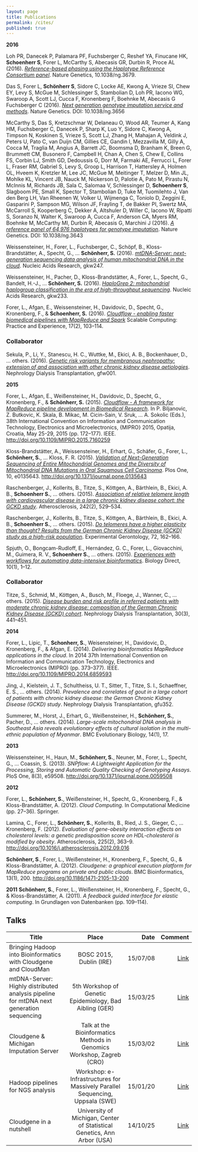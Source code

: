 ```yaml
---
layout: page
title: Publications
permalink: /cites/
published: true
---
```


**2016** 

Loh PR, Danecek P, Palamara PF, Fuchsberger C, Reshef YA, Finucane HK, **Schoenherr S**, Forer L, McCarthy S, Abecasis GR, Durbin R, Proce AL (2016). *[Reference-based phasing using the Haplotype Reference Consortium panel](http://www.nature.com/ng/journal/v48/n11/full/ng.3679.html)*. Nature Genetics, 10.1038/ng.3679.

Das S, Forer L, **Schönherr S**, Sidore C, Locke AE, Kwong A, Vrieze SI, Chew EY, Levy S, McGue M, Schlessinger S, Stambolian D, Loh PR, Iacono WG, Swaroop A, Scott LJ, Cucca F, Kronenberg F, Boehnke M, Abecasis G Fuchsberger C (2016). *[Next generation genotype imputation service and methods](http://www.nature.com/ng/journal/v48/n10/full/ng.3656.html)*. Nature Genetics. DOI: 10.1038/ng.3656

McCarthy S, Das S, Kretzschmar W, Delaneau O, Wood AR, Teumer A, Kang HM, Fuchsberger C, Danecek P, Sharp K, Luo Y, Sidore C, Kwong A, Timpson N, Koskinen S, Vrieze S, Scott LJ, Zhang H, Mahajan A, Veldink J, Peters U, Pato C, van Duijn CM, Gillies CE, Gandin I, Mezzavilla M, Gilly A, Cocca M, Traglia M, Angius A, Barrett JC, Boomsma D, Branham K, Breen G, Brummett CM, Busonero F, Campbell H, Chan A, Chen S, Chew E, Collins FS, Corbin LJ, Smith GD, Dedoussis G, Dorr M, Farmaki AE, Ferrucci L, Forer L, Fraser RM, Gabriel S, Levy S, Groop L, Harrison T, Hattersley A, Holmen OL, Hveem K, Kretzler M, Lee JC, McGue M, Meitinger T, Melzer D, Min JL, Mohlke KL, Vincent JB, Nauck M, Nickerson D, Palotie A, Pato M, Pirastu N, McInnis M, Richards JB, Sala C, Salomaa V, Schlessinger D, **Schoenherr S**, Slagboom PE, Small K, Spector T, Stambolian D, Tuke M, Tuomilehto J, Van den Berg LH, Van Rheenen W, Volker U, Wijmenga C, Toniolo D, Zeggini E, Gasparini P, Sampson MG, Wilson JF, Frayling T, de Bakker PI, Swertz MA, McCarroll S, Kooperberg C, Dekker A, Altshuler D, Willer C, Iacono W, Ripatti S, Soranzo N, Walter K, Swaroop A, Cucca F, Anderson CA, Myers RM, Boehnke M, McCarthy MI, Durbin R, Abecasis G, Marchini J (2016). *[A reference panel of 64,976 haplotypes for genotype imputation](http://www.nature.com/ng/journal/v48/n10/full/ng.3643.html)*. Nature Genetics. DOI: 10.1038/ng.3643

Weissensteiner, H., Forer, L., Fuchsberger, C., Schöpf, B., Kloss-Brandstätter, A., Specht, G., … **Schönherr, S.** (2016). *[mtDNA-Server: next-generation sequencing data analysis of human mitochondrial DNA in the cloud](http://nar.oxfordjournals.org/content/early/2016/04/15/nar.gkw247.long)*. Nucleic Acids Research, gkw247.

Weissensteiner, H., Pacher, D., Kloss-Brandstätter, A., Forer, L., Specht, G., Bandelt, H.-J., … **Schönherr, S.** (2016). *[HaploGrep 2: mitochondrial haplogroup classification in the era of high-throughput sequencing](http://nar.oxfordjournals.org/content/early/2016/04/15/nar.gkw233.long)*. Nucleic Acids Research, gkw233.

Forer, L., Afgan, E., Weissensteiner, H., Davidovic, D., Specht, G., Kronenberg, F., & **Schoenherr, S.** (2016). *[Cloudflow - enabling faster biomedical pipelines with MapReduce and Spark](http://www.scpe.org/index.php/scpe/article/view/1159/472)* Scalable Computing: Practice and Experience, 17(2), 103–114.

### Collaborator
Sekula, P., Li, Y., Stanescu, H. C., Wuttke, M., Ekici, A. B., Bockenhauer, D., … others. (2016). *[Genetic risk variants for membranous nephropathy: extension of and association with other chronic kidney disease aetiologies](http://ndt.oxfordjournals.org/content/early/2016/02/04/ndt.gfw001.long)*. Nephrology Dialysis Transplantation, gfw001.


**2015**

Forer, L., Afgan, E., Weißensteiner, H., Davidovic, D., Specht, G., Kronenberg, F., & **Schönherr, S.** (2015). *[Cloudflow - A framework for MapReduce pipeline development in Biomedical Research](http://ieeexplore.ieee.org/xpls/abs_all.jsp?arnumber=7160259&tag=1)*. In P. Biljanovic, Z. Butkovic, K. Skala, B. Mikac, M. Cicin-Sain, V. Sruk, … A. Sokolic (Eds.), 38th International Convention on Information and Communication Technology, Electronics and Microelectronics, {MIPRO} 2015, Opatija, Croatia, May 25-29, 2015 (pp. 172–177). IEEE. http://doi.org/10.1109/MIPRO.2015.7160259

Kloss-Brandstätter, A., Weissensteiner, H., Erhart, G., Schäfer, G., Forer, L., **Schönherr, S.**, … Kloss, F. R. (2015). *[Validation of Next-Generation Sequencing of Entire Mitochondrial Genomes and the Diversity of Mitochondrial DNA Mutations in Oral Squamous Cell Carcinoma](http://journals.plos.org/plosone/article?id=10.1371/journal.pone.0135643)*. Plos One, 10, e0135643. http://doi.org/10.1371/journal.pone.0135643

Raschenberger, J., Kollerits, B., Titze, S., Köttgen, A., Bärthlein, B., Ekici, A. B., **Schoenherr S.**,  … others. (2015). *[Association of relative telomere length with cardiovascular disease in a large chronic kidney disease cohort: the GCKD study](http://www.ncbi.nlm.nih.gov/pubmed/26302167)*. Atherosclerosis, 242(2), 529–534.

Raschenberger, J., Kollerits, B., Titze, S., Köttgen, A., Bärthlein, B., Ekici, A. B., **Schoenherr S.**, … others. (2015). *[Do telomeres have a higher plasticity than thought? Results from the German Chronic Kidney Disease (GCKD) study as a high-risk population](http://www.ncbi.nlm.nih.gov/pubmed/26423240)*. Experimental Gerontology, 72, 162–166.

Spjuth, O., Bongcam-Rudloff, E., Hernández, G. C., Forer, L., Giovacchini, M., Guimera, R. V., **Schoenherr S.**, … others. (2015). *[Experiences with workflows for automating data-intensive bioinformatics](http://www.ncbi.nlm.nih.gov/pmc/articles/PMC4539931/)*. Biology Direct, 10(1), 1–12.

### Collaborator
Titze, S., Schmid, M., Köttgen, A., Busch, M., Floege, J., Wanner, C., … others. (2015). *[Disease burden and risk profile in referred patients with moderate chronic kidney disease: composition of the German Chronic Kidney Disease (GCKD) cohort](http://ndt.oxfordjournals.org/content/early/2014/09/30/ndt.gfu294.full)*. Nephrology Dialysis Transplantation, 30(3), 441–451.

**2014**  

Forer, L., Lipic, T., **Schonherr, S.**, Weisensteiner, H., Davidovic, D., Kronenberg, F., & Afgan, E. (2014). *Delivering bioinformatics MapReduce applications in the cloud*. In 2014 37th International Convention on Information and Communication Technology, Electronics and Microelectronics (MIPRO) (pp. 373–377). IEEE. http://doi.org/10.1109/MIPRO.2014.6859593

Jing, J., Kielstein, J. T., Schultheiss, U. T., Sitter, T., Titze, S. I., Schaeffner, E. S., … others. (2014). *Prevalence and correlates of gout in a large cohort of patients with chronic kidney disease: the German Chronic Kidney Disease (GCKD) study*. Nephrology Dialysis Transplantation, gfu352.

Summerer, M., Horst, J., Erhart, G., Weißensteiner, H., **Schönherr, S.**, Pacher, D., … others. (2014). *Large-scale mitochondrial DNA analysis in Southeast Asia reveals evolutionary effects of cultural isolation in the multi-ethnic population of Myanmar*. BMC Evolutionary Biology, 14(1), 17.

**2013** 

Weissensteiner, H., Haun, M., **Schönherr, S.**, Neuner, M., Forer, L., Specht, G., … Coassin, S. (2013). *SNPflow: A Lightweight Application for the Processing, Storing and Automatic Quality Checking of Genotyping Assays*. PloS One, 8(3), e59508. http://doi.org/10.1371/journal.pone.0059508

**2012** 

Forer, L., **Schönherr, S.**, Weißensteiner, H., Specht, G., Kronenberg, F., & Kloss-Brandstätter, A. (2012). *Cloud Computing*. In Computational Medicine (pp. 27–36). Springer.

Lamina, C., Forer, L., **Schönherr, S.**, Kollerits, B., Ried, J. S., Gieger, C., … Kronenberg, F. (2012). *Evaluation of gene-obesity interaction effects on cholesterol levels: a genetic predisposition score on HDL-cholesterol is modified by obesity*. Atherosclerosis, 225(2), 363–9. http://doi.org/10.1016/j.atherosclerosis.2012.09.016

**Schönherr, S**., Forer, L., Weißensteiner, H., Kronenberg, F., Specht, G., & Kloss-Brandstätter, A. (2012). *Cloudgene: a graphical execution platform for MapReduce programs on private and public clouds*. BMC Bioinformatics, 13(1), 200. http://doi.org/10.1186/1471-2105-13-200

**2011** 
**Schönherr, S.**, Forer, L., Weißensteiner, H., Kronenberg, F., Specht, G., & Kloss-Brandstätter, A. (2011). *A feedback guided interface for elastic computing*. In Grundlagen von Datenbanken (pp. 109–114).


## Talks

| Title        | Place           | Date | Comment  |
| ------------- |:-------------:| -----:| -----:|
| Bringing Hadoop into Bioinformatics with Cloudgene and CloudMan | BOSC 2015, Dublin (IRE)     | 15/07/08 | [Link](http://www.open-bio.org/wiki/BOSC_2015) |
| mtDNA-Server: Highly distributed analysis pipeline for mtDNA next generation sequencing   | 5th Workshop of Genetic Epidemiology, Bad Aibling (GER) | 15/03/25 | [Link](http://seppinho.github.io/uploads/Scientific_Program_BadAibling.pdf) |
| Cloudgene & Michigan Imputation Server    | Talk at the Bioinformatics Methods in Genomics Workshop, Zagreb (CRO) | 15/03/02 | [Link](https://wiki.galaxyproject.org/News/WorkshopZagreb201503) |
| Hadoop pipelines for NGS analysis | Workshop: e-Infrastructures for Massively Parallel Sequencing, Uppsala (SWE)     | 15/01/20 |  [Link](http://www.scilifelab.se/events/workshop-e-infrastructures-for-massively-parallel-sequencing/) |
| Cloudgene in a nutshell | University of Michigan, Center of Statistical Genetics, Ann Arbor (USA)     | 14/10/25 | [Link](http://csg.sph.umich.edu/abecasis) |
